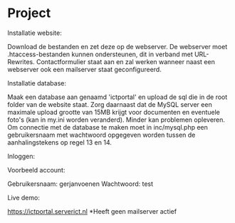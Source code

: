 # Project

Installatie website:

Download de bestanden en zet deze op de webserver. De webserver moet .htaccess-bestanden kunnen ondersteunen, dit in verband met URL-Rewrites. Contactformulier staat aan en zal werken wanneer naast een webserver ook een mailserver staat geconfigureerd.


Installatie database:

Maak een database aan genaamd 'ictportal' en upload de sql die in de root folder van de website staat. Zorg daarnaast dat de MySQL server een maximale upload grootte van 15MB krijgt voor documenten en eventuele foto's (kan in my.ini worden veranderd). Minder kan problemen opleveren. Om connectie met de database te maken moet in inc/mysql.php een gebruikersnaam met wachtwoord opgegeven worden tussen de aanhalingstekens op regel 13 en 14.


Inloggen:

Voorbeeld account:

Gebruikersnaam: gerjanvoenen
Wachtwoord: test


Live demo:

https://ictportal.serverict.nl
*Heeft geen mailserver actief 
